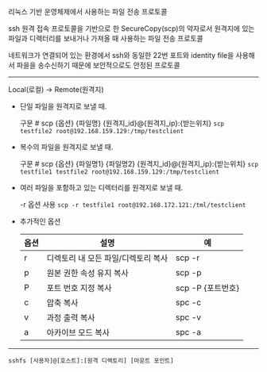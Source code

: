 
리눅스 기반 운영체제에서 사용하는 파일 전송 프로토콜

ssh 원격 접속 프로토콜을 기반으로 한 SecureCopy(scp)의 약자로서 원격지에 있는 파일과 디렉터리를 보내거나 가져올 때 사용하는 파일 전송 프로토콜

네트워크가 연결되어 있는 환경에서 ssh와 동일한 22번 포트와 identity file을 사용해서 파을을 송수신하기 때문에 보안적으로도 안정된 프로토콜

---

Local(로컬) -> Remote(원격지)

- 단일 파일을 원격지로 보낼 때.
   
   구문 # scp {옵션} {파일명} {원격지_id}@{원격지_ip}:{받는위치}
   `scp testfile2 root@192.168.159.129:/tmp/testclient`
   
- 복수의 파일을 원격지로 보낼 때.
  
  구문 # scp {옵션} {파일명1} {파일명2} {원격지_id}@{원격지_ip}:{받는위치}
  `scp testfile1 testfile2 root@192.168.159.129:/tmp/testclient`

- 여러 파일을 포함하고 있는 디렉터리를 원격지로 보낼 때.
  
  -r 옵션 사용
  `scp -r testfile1 root@192.168.172.121:/tml/testclient`
  

- 추가적인 옵션

  | 옵션 | 설명                                | 예                |
  | ---- | ----------------------------------- | ----------------- |
  | r    | 디렉토리 내 모든 파일/디렉토리 복사 | scp -r            |
  | p    | 원본 권한 속성 유지 복사            | scp -p            |
  | P    | 포트 번호 지정 복사                 | scp -P {포트번호} |
  | c    | 압축 복사                           | spc -c            |
  | v    | 과정 출력 복사                      | spc -v            |
  | a    | 아카이브 모드 복사                  | spc -a            |

---

`sshfs [사용자]@[호스트]:[원격 디렉토리] [마운트 포인트]`


